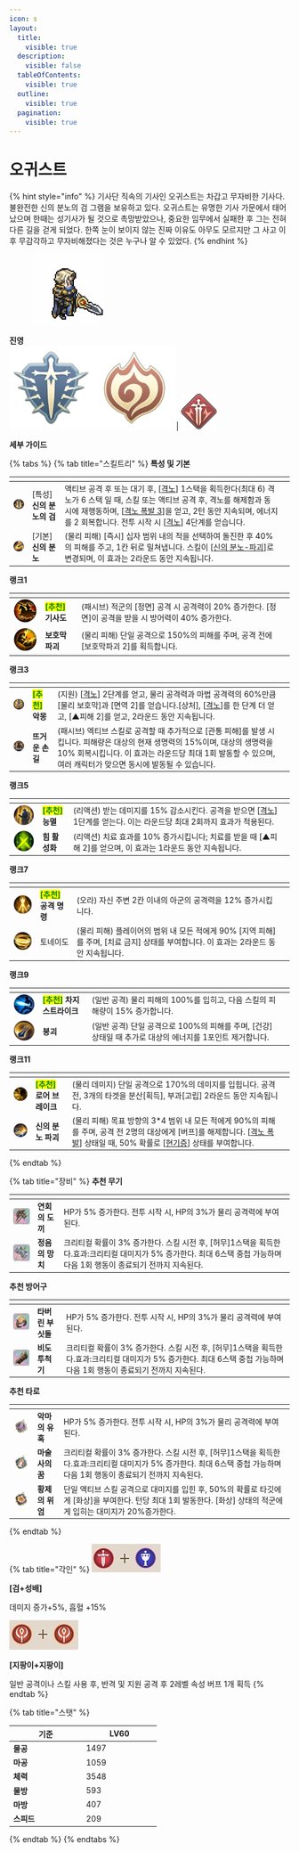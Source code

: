 ```yaml
---
icon: s
layout:
  title:
    visible: true
  description:
    visible: false
  tableOfContents:
    visible: true
  outline:
    visible: true
  pagination:
    visible: true
---
```


# 오귀스트

{% hint style="info" %}
기사단 직속의 기사인 오귀스트는 차갑고 무자비한 기사다. 불완전한 신의 분노의 검 그램을 보유하고 있다. 오귀스트는 유명한 기사 가문에서 태어났으며 한때는 성기사가 될 것으로 촉망받았으나, 중요한 임무에서 실패한 후 그는 전혀 다른 길을 걷게 되었다. 한쪽 눈이 보이지 않는 진짜 이유도 아무도 모르지만 그 사고 이후 무감각하고 무자비해졌다는 것은 누구나 알 수 있었다.
{% endhint %}

<div align="left">

<figure><img src="../../.gitbook/assets/14.png" alt=""><figcaption></figcaption></figure>

</div>

**진영**\
<img src="../../.gitbook/assets/unittag_krights-150x150 (1).webp" alt="" data-size="line"><img src="../../.gitbook/assets/unittag_thebombing-150x150.webp" alt="" data-size="line">| <img src="../../.gitbook/assets/분쇄자.webp" alt="" data-size="line">



**세부 가이드**

{% tabs %}
{% tab title="스킬트리" %}
**특성 및 기본**

<table data-view="cards"><thead><tr><th></th><th></th><th></th><th data-hidden data-card-cover data-type="files"></th></tr></thead><tbody><tr><td><img src="../../.gitbook/assets/0 (4).webp" alt=""> </td><td>[특성] <strong>신의 분노의 검</strong></td><td>액티브 공격 후 또는 대기 후, [<a data-footnote-ref href="#user-content-fn-1">격노</a>] 1스택을 획득한다(최대 6) 격노가 6 스택 일 때, 스킬 또는 액티브 공격 후, 격노를 해제함과 동시에 재행동하며, [<a data-footnote-ref href="#user-content-fn-2">격노 폭발 3</a>]을 얻고, 2턴 동안 지속되며, 에너지를 2 회복합니다. 전투 시작 시 [<a data-footnote-ref href="#user-content-fn-3">격노</a>] 4단계를 얻습니다.</td><td></td></tr><tr><td><img src="../../.gitbook/assets/Gods-Wrath-Moment.webp" alt="" data-size="original"></td><td>[기본] <strong>신의 분노</strong></td><td>(물리 피해) [즉시] 십자 범위 내의 적을 선택하여 돌진한 후 40%의 피해를 주고, 1칸 뒤로 밀쳐냅니다. 스킬이 [<a data-footnote-ref href="#user-content-fn-4">신의 분노-파괴</a>]로 변경되며, 이 효과는 2라운드 동안 지속됩니다.</td><td></td></tr></tbody></table>

**랭크1**

<table data-view="cards"><thead><tr><th></th><th></th><th></th><th data-hidden data-card-cover data-type="files"></th></tr></thead><tbody><tr><td><img src="../../.gitbook/assets/2 (12).webp" alt="" data-size="original"></td><td><mark style="color:green;"><strong>[추천]</strong></mark> <strong>기사도</strong></td><td>(패시브) 적군의 [정면] 공격 시 공격력이 20% 증가한다. [정면]이 공격을 받을 시 방어력이 40% 증가한다.</td><td></td></tr><tr><td><img src="../../.gitbook/assets/Armor-Breaking-Blast.webp" alt=""></td><td><strong>보호막 파괴</strong> </td><td>(물리 피해) 단일 공격으로 150%의 피해를 주며, 공격 전에 [보호막파괴 2]를 획득합니다.</td><td></td></tr></tbody></table>

**랭크3**

<table data-view="cards"><thead><tr><th></th><th></th><th></th><th data-hidden data-card-cover data-type="files"></th></tr></thead><tbody><tr><td><img src="../../.gitbook/assets/2 (13).webp" alt=""></td><td><mark style="color:green;"><strong>[추천]</strong></mark> <strong>악몽</strong></td><td>(지원) [<a data-footnote-ref href="#user-content-fn-5">격노</a>] 2단계를 얻고, 물리 공격력과 마법 공격력의 60%만큼 [물리 보호막]과 [면역 2]를 얻습니다.[상처], [<a data-footnote-ref href="#user-content-fn-6">격노</a>]를 한 단계 더 얻고, [▲피해 2]를 얻고, 2라운드 동안 지속됩니다.</td><td></td></tr><tr><td><img src="../../.gitbook/assets/Warm-Touch.webp" alt=""></td><td><strong>뜨거운 손길</strong> </td><td>(패시브) 엑티브 스킬로 공격할 때 추가적으로 [관통 피해]를 발생 시킵니다. 피해량은 대상의 현재 생명력의 15%이며, 대상의 생명력을 10% 회복시킵니다. 이 효과는 라운드당 최대 1회 발동할 수 있으며, 여러 캐릭터가 맞으면 동시에 발동될 수 있습니다.</td><td></td></tr></tbody></table>

**랭크5**

<table data-view="cards"><thead><tr><th></th><th></th><th></th><th data-hidden data-card-cover data-type="files"></th></tr></thead><tbody><tr><td><img src="../../.gitbook/assets/3 (10).webp" alt=""></td><td><mark style="color:green;"><strong>[추천]</strong></mark> <strong>능멸</strong></td><td>(리액션) 받는 데미지를 15% 감소시킨다. 공격을 받으면 [<a data-footnote-ref href="#user-content-fn-7">격노</a>] 1단계를 얻는다. 이는 라운드당 최대 2회까지 효과가 적용된다.</td><td></td></tr><tr><td><img src="../../.gitbook/assets/Activate-the-Power.webp" alt=""></td><td><strong>힘 활성화</strong></td><td> (리액션) 치료 효과를 10% 증가시킵니다; 치료를 받을 때 [▲피해 2]를 얻으며, 이 효과는 1라운드 동안 지속됩니다.</td><td></td></tr></tbody></table>

**랭크7**

<table data-view="cards"><thead><tr><th></th><th></th><th></th><th data-hidden data-card-cover data-type="files"></th></tr></thead><tbody><tr><td><img src="../../.gitbook/assets/4 (9).webp" alt=""></td><td><mark style="color:green;"><strong>[추천]</strong></mark> <strong>공격 명령</strong></td><td>(오라) 자신 주변 2칸 이내의 아군의 공격력을 12% 증가시킵니다.</td><td></td></tr><tr><td><img src="../../.gitbook/assets/new_70px-撕裂旋風.png" alt=""></td><td>토네이도 </td><td>(물리 피해) 플레이어의 범위 내 모든 적에게 90% [지역 피해]를 주며, [치료 금지] 상태를 부여합니다. 이 효과는 2라운드 동안 지속됩니다.</td><td></td></tr></tbody></table>

**랭크9**

<table data-view="cards"><thead><tr><th></th><th></th><th></th><th data-hidden data-card-cover data-type="files"></th></tr></thead><tbody><tr><td><img src="../../.gitbook/assets/5 (7).webp" alt=""></td><td><mark style="color:green;"><strong>[추천]</strong></mark> <strong>차지 스트라이크</strong></td><td>(일반 공격) 물리 피해의 100%를 입히고, 다음 스킬의 피해량이 15% 증가합니다.</td><td></td></tr><tr><td><img src="../../.gitbook/assets/Collapse.webp" alt=""></td><td><strong>붕괴</strong></td><td>(일반 공격) 단일 공격으로 100%의 피해를 주며, [건강] 상태일 때 추가로 대상의 에너지를 1포인트 제거합니다.</td><td></td></tr></tbody></table>

**랭크11**

<table data-view="cards"><thead><tr><th></th><th></th><th></th><th data-hidden data-card-cover data-type="files"></th></tr></thead><tbody><tr><td><img src="../../.gitbook/assets/6 (2).webp" alt=""></td><td><mark style="color:green;"><strong>[추천]</strong></mark> <strong>로어 브레이크</strong></td><td>(물리 데미지) 단일 공격으로 170%의 데미지를 입힙니다. 공격 전, 3개의 타겟을 분산[획득], 부과[고립] 2라운드 동안 지속됩니다.</td><td></td></tr><tr><td><img src="../../.gitbook/assets/Gods-Wrath-Destruction.webp" alt=""></td><td><strong>신의 분노 파괴</strong></td><td> (물리 피해) 목표 방향의 3*4 범위 내 모든 적에게 90%의 피해를 주며, 공격 전 2명의 대상에게 [버프]를 해제합니다. [<a data-footnote-ref href="#user-content-fn-8">격노 폭발</a>] 상태일 때, 50% 확률로 [<a data-footnote-ref href="#user-content-fn-9">현기증</a>] 상태를 부여합니다.</td><td></td></tr></tbody></table>
{% endtab %}

{% tab title="장비" %}
**추천 무기**

<table data-view="cards"><thead><tr><th></th><th></th><th data-hidden></th></tr></thead><tbody><tr><td><img src="../../.gitbook/assets/80px-盛宴巨斧 (1).png" alt=""></td><td><strong>연회의 도끼</strong></td><td>HP가 5% 증가한다. 전투 시작 시, HP의 3%가 물리 공격력에 부여된다.</td></tr><tr><td><img src="../../.gitbook/assets/정음.png" alt=""></td><td><strong>정음의 망치</strong></td><td>크리티컬 확률이 3% 증가한다. 스킬 시전 후, [허무]1스택을 획득한다.효과:크리티컬 대미지가 5% 증가한다. 최대 6스택 중첩 가능하며 다음 1회 행동이 종료되기 전까지 지속된다.</td></tr></tbody></table>

**추천 방어구**

<table data-view="cards"><thead><tr><th></th><th></th><th data-hidden></th></tr></thead><tbody><tr><td><img src="../../.gitbook/assets/9 (1).png" alt=""></td><td><strong>타버린 부싯돌</strong></td><td>HP가 5% 증가한다. 전투 시작 시, HP의 3%가 물리 공격력에 부여된다.</td></tr><tr><td><img src="../../.gitbook/assets/20 (1).png" alt=""></td><td><strong>비도 투척기</strong></td><td>크리티컬 확률이 3% 증가한다. 스킬 시전 후, [허무]1스택을 획득한다.효과:크리티컬 대미지가 5% 증가한다. 최대 6스택 중첩 가능하며 다음 1회 행동이 종료되기 전까지 지속된다.</td></tr></tbody></table>

**추천 타로**

<table data-view="cards"><thead><tr><th></th><th></th><th data-hidden></th></tr></thead><tbody><tr><td><img src="../../.gitbook/assets/tar_6.webp" alt=""></td><td><strong>악마의 유혹</strong></td><td>HP가 5% 증가한다. 전투 시작 시, HP의 3%가 물리 공격력에 부여된다.</td></tr><tr><td><img src="../../.gitbook/assets/tar_0.webp" alt=""></td><td><strong>마술사의 꿈</strong></td><td>크리티컬 확률이 3% 증가한다. 스킬 시전 후, [허무]1스택을 획득한다.효과:크리티컬 대미지가 5% 증가한다. 최대 6스택 중첩 가능하며 다음 1회 행동이 종료되기 전까지 지속된다.</td></tr><tr><td><img src="../../.gitbook/assets/tar_1.webp" alt=""></td><td><strong>황제의 위엄</strong></td><td>단일 액티브 스킬 공격으로 대미지를 입힌 후, 50%의 확률로 타깃에게 [화상]을 부여한다. 턴당 최대 1회 발동한다. [화상] 상태의 적군에게 입히는 대미지가 20%증가한다.</td></tr></tbody></table>
{% endtab %}

{% tab title="각인" %}
<img src="../../.gitbook/assets/1 (26).png" alt="" data-size="original">

**\[검+성배]**&#x20;

데미지 증가+5%, 흡혈 +15%

<img src="../../.gitbook/assets/3 (27).png" alt="" data-size="original">&#x20;

**\[지팡이+지팡이]**&#x20;

일반 공격이나 스킬 사용 후, 반격 및 지원 공격 후 2레벨 속성 버프 1개 획득
{% endtab %}

{% tab title="스탯" %}
<table><thead><tr><th width="117">기준</th><th width="120">LV60</th></tr></thead><tbody><tr><td><strong>물공</strong></td><td>1497</td></tr><tr><td><strong>마공</strong></td><td>1059</td></tr><tr><td><strong>체력</strong></td><td>3548</td></tr><tr><td><strong>물방</strong></td><td>593</td></tr><tr><td><strong>마방</strong></td><td>407</td></tr><tr><td><strong>스피드</strong></td><td>209</td></tr></tbody></table>
{% endtab %}
{% endtabs %}



[^1]: 1 스택 당 공격력이 3% 증가. 면역 또는 제거 불가 (최대 6스택)

[^2]: 마법 공격력의 70%를 물리 공격력에 추가하고 공격 전 \[방어력 40% 무시]을 획득한다.

[^3]: 1 스택 당 공격력이 3% 증가. 면역 또는 제거 불가 (최대 6스택)

[^4]: (물리 피해) 목표 방향의 3\*2 범위 내 모든 적에게 85%의 피해를 주며, \[▼물리 방어 2]를 부여합니다. 이 효과는 2라운드 동안 지속됩니다. 스킬이 \[신의 분노-맹렬한 베기]로 변경되며, 이 스킬은 2라운드 동안 유지됩니다.

[^5]: 1 스택 당 공격력이 3% 증가. 면역 또는 제거 불가 (최대 6스택)

[^6]: 1 스택 당 공격력이 3% 증가. 면역 또는 제거 불가 (최대 6스택)

[^7]: 1 스택 당 공격력이 3% 증가. 면역 또는 제거 불가 (최대 6스택)

[^8]: 마법 공격력의 70%를 물리 공격력에 추가하고 공격 전 \[방어력 40% 무시]을 획득한다.

[^9]: 어떠한 행동도 수행할 수 없습니다.
